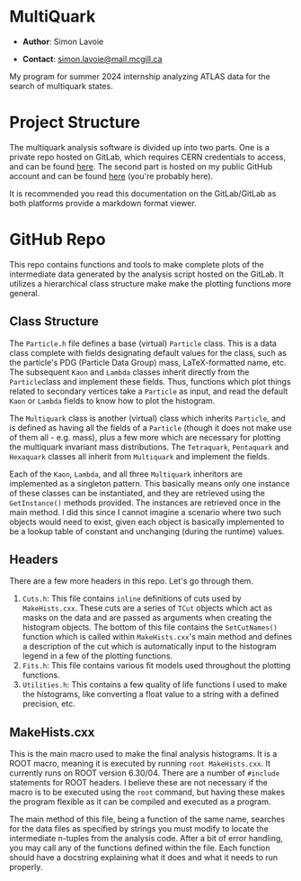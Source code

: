 # MultiQuark

- **Author**: Simon Lavoie

- **Contact**: simon.lavoie@mail.mcgill.ca

My program for summer 2024 internship analyzing ATLAS data for the search of multiquark states.

# Project Structure 

The multiquark analysis software is divided up into two parts. One is a private 
repo hosted on GitLab, which requires CERN credentials to access,
and can be found [here](https://gitlab.cern.ch/slavoie/MyAnalysis). The second
part is hosted on my public GitHub account and can be found
[here](https://github.com/simlav000/Multiquark) (you're probably here).

It is recommended you read this documentation on the GitLab/GitLab as both platforms 
provide a markdown format viewer.

# GitHub Repo
This repo contains functions and tools to make complete plots of the 
intermediate data generated by the analysis script hosted on the GitLab. 
It utilizes a hierarchical class structure make make the plotting functions 
more general.

## Class Structure
The `Particle.h` file defines a base (virtual) `Particle` class. This is a 
data class complete with fields designating default values for the class, 
such as the particle's PDG (Particle Data Group) mass, LaTeX-formatted name,
etc. The subsequent `Kaon` and `Lambda` classes inherit directly from the 
`Particle`class and implement these fields. Thus, functions which plot 
things related to secondary vertices take a `Particle` as input, and read 
the default `Kaon` or `Lambda` fields to know how to plot the histogram.

The `Multiquark` class is another (virtual) class which inherits `Particle`,
and is defined as having all the fields of a `Particle` (though it does not 
make use of them all - e.g. mass), plus a few more 
which are necessary for plotting the multiquark invariant mass distributions.
The `Tetraquark`, `Pentaquark` and `Hexaquark` classes all inherit from 
`Multiquark` and implement the fields.

Each of the `Kaon`, `Lambda`, and all three `Multiquark` inheritors are 
implemented as a singleton pattern. This basically means only one instance
of these classes can be instantiated, and they are retrieved using the 
`GetInstance()` methods provided. The instances are retrieved
once in the main method.
I did this since I cannot imagine a scenario where two such objects would 
need to exist, given each object is basically implemented to be a lookup table
of constant and unchanging (during the runtime) values.

## Headers
There are a few more headers in this repo. Let's go through them.

1. `Cuts.h`: This file contains `inline` definitions of cuts used by 
`MakeHists.cxx`. These cuts are a series of `TCut` objects which act as 
masks on the data and are passed as arguments when creating the histogram 
objects. The bottom of this file contains the `SetCutNames()` function 
which is called within `MakeHists.cxx`'s main method and defines a 
description of the cut which is automatically input to the histogram 
legend in a few of the plotting functions.
2. `Fits.h`: This file contains various fit models used throughout the 
plotting functions. 
3. `Utilities.h`: This contains a few quality of life functions I used to 
make the histograms, like converting a float value to a string with a defined 
precision, etc.

## MakeHists.cxx
This is the main macro used to make the final analysis histograms. It is a 
ROOT macro, meaning it is executed by running `root MakeHists.cxx`. It 
currently runs on ROOT version 6.30/04. There are a number of `#include` 
statements for ROOT headers. I believe these are not necessary if the macro
is to be executed using the `root` command, but having these makes the program
flexible as it can be compiled and executed as a program. 

The main method of this file, being a function of the same name, searches for 
the data files as specified by strings you must modify to locate the 
intermediate n-tuples from the analysis code. After a bit of error handling, 
you may call any of the functions defined within the file. Each function 
should have a docstring explaining what it does and what it needs to run 
properly. 

